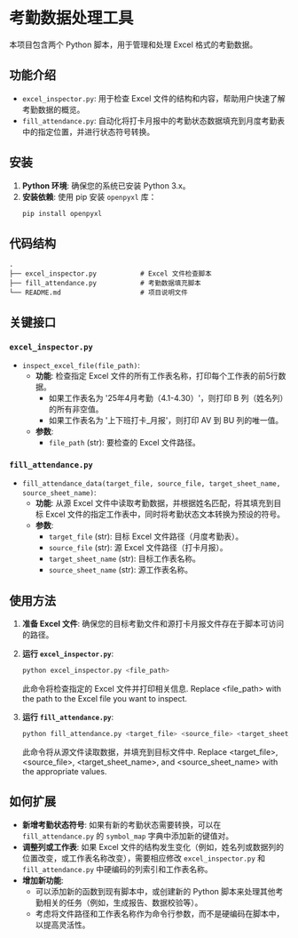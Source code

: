 # 考勤数据处理工具

本项目包含两个 Python 脚本，用于管理和处理 Excel 格式的考勤数据。

## 功能介绍
-   `excel_inspector.py`: 用于检查 Excel 文件的结构和内容，帮助用户快速了解考勤数据的概览。
-   `fill_attendance.py`: 自动化将打卡月报中的考勤状态数据填充到月度考勤表中的指定位置，并进行状态符号转换。

## 安装
1.  **Python 环境**: 确保您的系统已安装 Python 3.x。
2.  **安装依赖**: 使用 pip 安装 `openpyxl` 库：
    ```bash
    pip install openpyxl
    ```

## 代码结构
```
.
├── excel_inspector.py           # Excel 文件检查脚本
├── fill_attendance.py           # 考勤数据填充脚本
└── README.md                    # 项目说明文件
```

## 关键接口

### `excel_inspector.py`
-   `inspect_excel_file(file_path)`:
    *   **功能**: 检查指定 Excel 文件的所有工作表名称，打印每个工作表的前5行数据。
        *   如果工作表名为 '25年4月考勤（4.1-4.30）'，则打印 B 列（姓名列）的所有非空值。
        *   如果工作表名为 '上下班打卡_月报'，则打印 AV 到 BU 列的唯一值。
    *   **参数**:
        *   `file_path` (str): 要检查的 Excel 文件路径。

### `fill_attendance.py`
-   `fill_attendance_data(target_file, source_file, target_sheet_name, source_sheet_name)`:
    *   **功能**: 从源 Excel 文件中读取考勤数据，并根据姓名匹配，将其填充到目标 Excel 文件的指定工作表中，同时将考勤状态文本转换为预设的符号。
    *   **参数**:
        *   `target_file` (str): 目标 Excel 文件路径（月度考勤表）。
        *   `source_file` (str): 源 Excel 文件路径（打卡月报）。
        *   `target_sheet_name` (str): 目标工作表名称。
        *   `source_sheet_name` (str): 源工作表名称。

## 使用方法

1.  **准备 Excel 文件**: 确保您的目标考勤文件和源打卡月报文件存在于脚本可访问的路径。

2.  **运行 `excel_inspector.py`**:
    ```bash
    python excel_inspector.py <file_path>
    ```
    此命令将检查指定的 Excel 文件并打印相关信息. Replace <file_path> with the path to the Excel file you want to inspect.

3.  **运行 `fill_attendance.py`**:
    ```bash
    python fill_attendance.py <target_file> <source_file> <target_sheet_name> <source_sheet_name>
    ```
    此命令将从源文件读取数据，并填充到目标文件中. Replace <target_file>, <source_file>, <target_sheet_name>, and <source_sheet_name> with the appropriate values.

## 如何扩展

-   **新增考勤状态符号**: 如果有新的考勤状态需要转换，可以在 `fill_attendance.py` 的 `symbol_map` 字典中添加新的键值对。
-   **调整列或工作表**: 如果 Excel 文件的结构发生变化（例如，姓名列或数据列的位置改变，或工作表名称改变），需要相应修改 `excel_inspector.py` 和 `fill_attendance.py` 中硬编码的列索引和工作表名称。
-   **增加新功能**:
    *   可以添加新的函数到现有脚本中，或创建新的 Python 脚本来处理其他考勤相关的任务（例如，生成报告、数据校验等）。
    *   考虑将文件路径和工作表名称作为命令行参数，而不是硬编码在脚本中，以提高灵活性。
